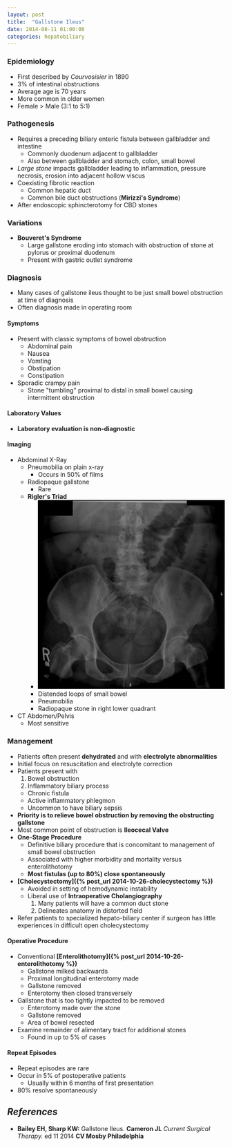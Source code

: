 ```yaml
---
layout: post
title:  "Gallstone Ileus"
date: 2014-08-11 01:00:00
categories: hepatobiliary
---
```


### Epidemiology

* First described by *Courvosisier* in 1890
* 3% of intestinal obstructions
* Average age is 70 years
* More common in older women
* Female > Male (3:1 to 5:1)

### Pathogenesis

* Requires a preceding biliary enteric fistula between gallbladder and intestine
  * Commonly duodenum adjacent to gallbladder
  * Also between gallbladder and stomach, colon, small bowel
* *Large stone* impacts gallbladder leading to inflammation, pressure necrosis, erosion into adjacent hollow viscus
* Coexisting fibrotic reaction
  * Common hepatic duct
  * Common bile duct obstructions (**Mirizzi\'s Syndrome**)
* After endoscopic sphincterotomy for CBD stones

### Variations

* **Bouveret\'s Syndrome**
  * Large gallstone eroding into stomach with obstruction of stone at pylorus or proximal duodenum
  * Present with gastric outlet syndrome
  
### Diagnosis

* Many cases of gallstone ileus thought to be just small bowel obstruction at time of diagnosis
* Often diagnosis made in operating room

#### Symptoms
* Present with classic symptoms of bowel obstruction
  * Abdominal pain
  * Nausea
  * Vomting
  * Obstipation
  * Constipation
* Sporadic crampy pain
  * Stone \"tumbling\" proximal to distal in small bowel causing intermittent obstruction

#### Laboratory Values
* **Laboratory evaluation is non-diagnostic**

#### Imaging
* Abdominal X-Ray
  * Pneumobilia on plain x-ray
    * Occurs in 50% of films
  * Radiopaque gallstone
    * Rare
  * **Rigler\'s Triad**
    * ![Rigler Sign](/assets/2014-08-11-gallstone-ileus/rigler_sign.png)
    * Distended loops of small bowel
    * Pneumobilia
    * Radiopaque stone in right lower quadrant
* CT Abdomen/Pelvis
  * Most sensitive

### Management

* Patients often present **dehydrated** and with **electrolyte abnormalities**
* Initial focus on resuscitation and electrolyte correction
* Patients present with
  1. Bowel obstruction
  1. Inflammatory biliary process
    * Chronic fistula
    * Active inflammatory phlegmon
    * Uncommon to have biliary sepsis
* **Priority is to relieve bowel obstruction by removing the obstructing gallstone**
* Most common point of obstruction is **Ileocecal Valve**
* **One-Stage Procedure**
  * Definitive biliary procedure that is concomitant to management of small bowel obstruction
  * Associated with higher morbidity and mortality versus enterolithotomy
  * **Most fistulas (up to 80%) close spontaneously**
* **[Cholecystectomy]({% post_url 2014-10-26-cholecystectomy %})**
  * Avoided in setting of hemodynamic instability
  * Liberal use of **Intraoperative Cholangiography**
    1. Many patients will have a common duct stone
    1. Delineates anatomy in distorted field
* Refer patients to specialized hepato-biliary center if surgeon has little experiences in difficult open cholecystectomy

#### Operative Procedure

* Conventional **[Enterolithotomy]({% post_url 2014-10-26-enterolithotomy %})**
  * Gallstone milked backwards
  * Proximal longitudinal enterotomy made
  * Gallstone removed
  * Enterotomy then closed transversely
* Gallstone that is too tightly impacted to be removed
  * Enterotomy made over the stone
  * Gallstone removed
  * Area of bowel resected
* Examine remainder of alimentary tract for additional stones
  * Found in up to 5% of cases
 
#### Repeat Episodes

* Repeat episodes are rare
* Occur in 5% of postoperative patients
  * Usually within 6 months of first presentation
* 80% resolve spontaneously

## *References*
* **Bailey EH, Sharp KW:** Gallstone Ileus. **Cameron JL** *Current Surgical Therapy.* ed 11 2014 **CV Mosby Philadelphia**
